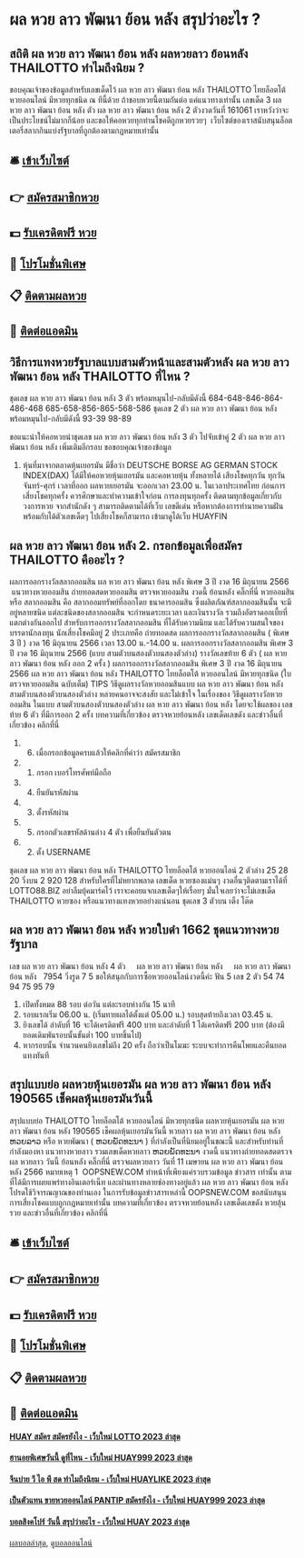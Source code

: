 # ผล หวย ลาว พัฒนา ย้อน หลัง สรุปว่าอะไร ?
## สถิติ ผล หวย ลาว พัฒนา ย้อน หลัง ผลหวยลาว ย้อนหลัง THAILOTTO ทำไมถึงนิยม ?
ขอบคุณเจ้าของข้อมูลสำหรับเลขเด็ดไว้ ผล หวย ลาว พัฒนา ย้อน หลัง THAILOTTO ไทยล็อตโต้ หวยออนไลน์ มีหวยทุกชนิด ณ ทีนี้ด้วย
ถ้าชอบหวยนี้ตามกันต่อ แค่แนวทางเท่านั้น เลขเด็ด 3 ผล หวย ลาว พัฒนา ย้อน หลัง ตัว ผล หวย ลาว พัฒนา ย้อน หลัง 2 ตัวงวดวันที่ 161061 เราหวังว่าจะเป็นประโยชน์ไม่มากก็น้อย และขอให้คอหวยทุกท่านโชคดีถูกหวยรวยๆ  เว็บไซต์ของเราสนับสนุนล็อตเตอรี่สลากกินแบ่งรัฐบาลที่ถูกต้องตามกฏหมายเท่านั้น

## 🛎 [เข้าเว็บไซต์](https://bit.ly/3BG5bNw)
## 👉 [สมัครสมาชิกหวย](https://bit.ly/3BG5bNw)
## 💵 [รับเครดิตฟรี หวย](https://bit.ly/3C3mvgS)
## 👑 [โปรโมชั่นพิเศษ](https://bit.ly/3C3mvgS)
## 📋 [ติดตามผลหวย](https://bit.ly/3C3mvgS)
## 📱 [ติดต่อแอดมิน](https://bit.ly/3C3mvgS)

## วิธีการแทงหวยรัฐบาลแบบสามตัวหน้าและสามตัวหลัง ผล หวย ลาว พัฒนา ย้อน หลัง THAILOTTO ที่ไหน ?
ชุดเลข ผล หวย ลาว พัฒนา ย้อน หลัง 3 ตัว พร้อมหมุนไป-กลับมีดังนี้
684-648-846-864-486-468
685-658-856-865-568-586
ชุดเลข 2 ตัว ผล หวย ลาว พัฒนา ย้อน หลัง พร้อมหมุนไป-กลับมีดังนี้
93-39
98-89

ขอแนะนำให้คอหวยนำชุดเลข ผล หวย ลาว พัฒนา ย้อน หลัง 3 ตัว ไปจับเข้าคู่ 2 ตัว ผล หวย ลาว พัฒนา ย้อน หลัง เพิ่มเติมอีกรอบ
ขอขอบคุณเจ้าของข้อมูล
1. หุ้นที่มาจากตลาดหุ้นเยอรมัน มีชื่อว่า DEUTSCHE BORSE AG GERMAN STOCK INDEX(DAX) ได้มีให้คอหวยหุ้นเยอรมัน และคอหวยหุ้น ทั้งหลายได้ เสียงโชคทุกวัน ทุกวันจันทร์-ศุกร์ เวลาที่ออก ผลหวยเยอรมัน จะออกเวลา 23.00 น. ในเวลาประเทศไทย ก่อนการเสี่ยงโชคทุกครั้ง ควรศึกษาและทำความเข้าใจก่อน การลงทุนทุกครั้ง ติดตามทุกข้อมูลเกี่ยวกับวงการหวย จากสำนักดัง ๆ สามารถติดตามได้ที่เว็บ เลขดีเด่น หรือหากต้องการทำนายความฝันพร้อมกับได้ตัวเลขเด็ดๆ ไปเสี่ยงโชคก็สามารถ เข้ามาดูได้เว็บ HUAYFIN

## ผล หวย ลาว พัฒนา ย้อน หลัง 2. กรอกข้อมูลเพื่อสมัคร THAILOTTO คืออะไร ?
ผลการออกรางวัลสลากออมสิน ผล หวย ลาว พัฒนา ย้อน หลัง พิเศษ 3 ปี งวด 16 มิถุนายน 2566
 แนวทางหวยออมสิน ถ่ายทอดสดหวยออมสิน ตรวจหวยออมสิน งวดนี้ ย้อนหลัง คลิ๊กที่นี่ 
หวยออมสิน หรือ สลากออมสิน คือ สลากออมทรัพย์ที่ออกโดย ธนาคารออมสิน ซึ่งผลิตภัณฑ์สลากออมสินนั้น จะมีอยู่หลายชนิด แต่ละชนิดของสลากออมสิน จะกำหนดระยะเวลา และเงินรางวัล รวมถึงอัตราดอกเบี้ยที่แตกต่างกันออกไป
สำหรับการออกรางวัลสลากออมสิน ที่ได้รับความนิยม และได้รับความสนใจของบรรดานักลงทุน นักเสี่ยงโชคมีอยู่ 2 ประเภทคือ
ถ่ายทอดสด ผลการออกรางวัลสลากออมสิน ( พิเศษ 3 ปี ) งวด 16 มิถุนายน 2566 เวลา 13.00 น.-14.00 น.
ผลการออกรางวัลสลากออมสิน พิเศษ 3 ปี งวด 16 มิถุนายน 2566 (แบบ สามตัวบนสองตัวบนสองตัวล่าง)
รางวัลเลขท้าย 6 ตัว ( ผล หวย ลาว พัฒนา ย้อน หลัง ออก 2 ครั้ง )
ผลการออกรางวัลสลากออมสิน พิเศษ 3 ปี งวด 16 มิถุนายน 2566 ผล หวย ลาว พัฒนา ย้อน หลัง THAILOTTO ไทยล็อตโต้ หวยออนไลน์ มีหวยทุกชนิด (ใบตรวจหวยออมสิน ฉบับเต็ม)
TIPS วิธีดูผลรางวัลหวยออมสินแบบ ผล หวย ลาว พัฒนา ย้อน หลัง สามตัวบนสองตัวบนสองตัวล่าง
หลายคนอาจจะสงสัย และไม่เข้าใจ ในเรื่องของ วิธีดูผลรางวัลหวยออมสิน ในแบบ สามตัวบนสองตัวบนสองตัวล่าง ผล หวย ลาว พัฒนา ย้อน หลัง โดยจะใช้ผลของ เลขท้าย 6 ตัว ที่มีการออก 2 ครั้ง
บทความที่เกี่ยวข้อง
ตรวจหวยย้อนหลัง เลขเด็ดเลขดัง และข่าวอื่นที่เกี่ยวข้อง คลิกที่นี่
1. 6. เมื่อกรอกข้อมูลครบแล้วให้คลิกที่คำว่า สมัครสมาชิก
2. 1. กรอก เบอร์โทรศัพท์มือถือ
3. 4. ยืนยันรหัสผ่าน
4. 3. ตั้งรหัสผ่าน
5. 5. กรอกตัวเลขรหัสด้านล่าง 4 ตัว เพื่อยืนยันตัวตน
6. 2. ตั้ง USERNAME

ชุดเลข ผล หวย ลาว พัฒนา ย้อน หลัง THAILOTTO ไทยล็อตโต้ หวยออนไลน์ 2 ตัวล่าง
25 28 20
วิ่งบน 2
920 128
สำหรับใครที่ไม่หยากพลาด เลขเด็ด หวยซองแม่นๆ งวดอื่นๆติดตามเราได้ที่ LOTTO88.BIZ อย่าลืมบุ้คมาร์คไว้ เราจะคอยแจกเลขเด็ดๆให้เรื่อยๆ มั่นใจเลยว่าจะไม่เลขเด็ด THAILOTTO หวยซอง หรือแนวทางแทงหวยอย่างแน่นอน
ชุดเลข 3 ตัวบน เต็ง โต๊ด

## ผล หวย ลาว พัฒนา ย้อน หลัง หวยใบดำ 1662 ชุดแนวทางหวยรัฐบาล
เลข ผล หวย ลาว พัฒนา ย้อน หลัง 4 ตัว     ผล หวย ลาว พัฒนา ย้อน หลัง     ผล หวย ลาว พัฒนา ย้อน หลัง   7954
วิ่งรูด 7 5
ขอให้สนุกกับการซื้อหวยออนไลน์งวดนี้ค่ะ
ฟัน 5
เลข 2 ตัว 54 74 94 75 95 79
1. เปิดทั้งหมด 88 รอบ ต่อวัน แต่ละรอบห่างกัน 15 นาที
2. รอบแรกเริ่ม 06.00 น. (เริ่มทายผลได้ตั้งแต่ 05.00 น.) รอบสุดท้ายถึงเวลา 03.45 น.
3. ยิงเลขได้ ลำดับที่ 16 จะได้เครดิตฟรี 400 บาท และลำดับที่ 1 ได้เครดิตฟรี 200 บาท (ต้องมียอดเดิมพันรอบนั้นขั้นต่ำ 100 บาทขึ้นไป)
4. หากรอบนั้น จำนวนคนยิงเลขไม่ถึง 20 ครั้ง ถือว่าเป็นโมฆะ ระบบจะทำการคืนโพยและคืนยอดแทงทันที

## สรุปแบบย่อ ผลหวยหุ้นเยอรมัน ผล หวย ลาว พัฒนา ย้อน หลัง 190565 เช็คผลหุ้นเยอรมันวันนี้
สรุปแบบย่อ THAILOTTO ไทยล็อตโต้ หวยออนไลน์ มีหวยทุกชนิด ผลหวยหุ้นเยอรมัน ผล หวย ลาว พัฒนา ย้อน หลัง 190565 เช็คผลหุ้นเยอรมันวันนี้ หวยลาว ผล หวย ลาว พัฒนา ย้อน หลัง ຫວຍລາວ หรือ หวยพัฒนา ( ຫວຍພັດທະນາ ) ที่กำลังเป็นที่นิยมอยู่ในขณะนี้ และสำหรับท่านที่กำลังมองหา แนวทางหวยลาว รวมเลขเด็ดหวยลาว ຫວຍພັດທະນາ งวดนี้
 แนวทางถ่ายทอดสดตรวจผล หวยลาว วันนี้ ย้อนหลัง คลิ๊กที่นี่ 
ตรวจผลหวยลาว วันที่ 11 เมษายน ผล หวย ลาว พัฒนา ย้อน หลัง 2566
หมายเหตุ 1  OOPSNEW.COM ทำหน้าที่เพียงแค่รวบรวมข้อมูล ข่าวสาร เท่านั้น ตามที่ได้มีการเผยแพร่ทางอินเตอร์เน็ท และผ่านทางหลายช่องทางอยู่แล้ว ผล หวย ลาว พัฒนา ย้อน หลัง โปรดใช้วิจารณญาณของท่านเอง ในการรับข้อมูลข่าวสารเหล่านี้ OOPSNEW.COM ขอสนับสนุนการเสี่ยงโชคแบบถูกกฎหมายเท่านั้น
บทความที่เกี่ยวข้อง
ตรวจหวยย้อนหลัง เลขเด็ดเลขดัง หวยลุ้นรวย และข่าวอื่นที่เกี่ยวข้อง คลิกที่นี่

## 🛎 [เข้าเว็บไซต์](https://bit.ly/3BG5bNw)
## 👉 [สมัครสมาชิกหวย](https://bit.ly/3BG5bNw)
## 💵 [รับเครดิตฟรี หวย](https://bit.ly/3C3mvgS)
## 👑 [โปรโมชั่นพิเศษ](https://bit.ly/3C3mvgS)
## 📋 [ติดตามผลหวย](https://bit.ly/3C3mvgS)
## 📱 [ติดต่อแอดมิน](https://bit.ly/3C3mvgS)

#### [HUAY สมัคร สมัครยังไง - เว็บใหม่ LOTTO 2023 ล่าสุด](https://atom.io/themes/huay%20สมัคร%20สมัครยังไง%20-%20เว็บใหม่%20lotto%202023%20ล่าสุด)
#### [ฮานอยพิเศษวันนี้ ดูที่ไหน - เว็บใหม่ HUAY999 2023 ล่าสุด](https://atom.io/themes/ฮานอยพิเศษวันนี้%20ดูที่ไหน%20-%20เว็บใหม่%20huay999%202023%20ล่าสุด)
#### [จีนบ่าย วี ไอ พี สด ทำไมถึงนิยม - เว็บใหม่ HUAYLIKE 2023 ล่าสุด](https://atom.io/themes/จีนบ่าย%20วี%20ไอ%20พี%20สด%20ทำไมถึงนิยม%20-%20เว็บใหม่%20huaylike%202023%20ล่าสุด)
#### [เป็นตัวแทน ขายหวยออนไลน์ PANTIP สมัครยังไง - เว็บใหม่ HUAY999 2023 ล่าสุด](https://atom.io/themes/เป็นตัวแทน%20ขายหวยออนไลน์%20pantip%20สมัครยังไง%20-%20เว็บใหม่%20huay999%202023%20ล่าสุด)
#### [บอลสิงคโปร์ วันนี้ สรุปว่าอะไร - เว็บใหม่ HUAY 2023 ล่าสุด](https://atom.io/themes/บอลสิงคโปร์%20วันนี้%20สรุปว่าอะไร%20-%20เว็บใหม่%20huay%202023%20ล่าสุด)

[ผลบอลล่าสุด](https://siamsport.tv "ผลบอลล่าสุด"), [ดูบอลออนไลน์](https://siamsport.tv/ดูบอลสด "ดูบอลออนไลน์")